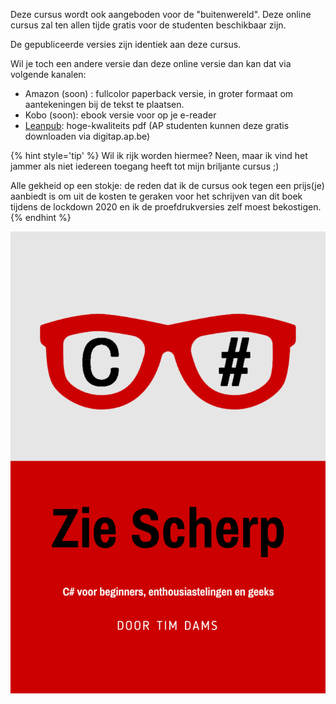Deze cursus wordt ook aangeboden voor de "buitenwereld". Deze online cursus zal ten allen tijde gratis voor de studenten beschikbaar zijn. 

De gepubliceerde versies zijn identiek aan deze cursus.

Wil je toch een andere versie dan deze online versie dan kan dat via volgende kanalen:
* Amazon (soon) : fullcolor paperback versie, in groter formaat om aantekeningen bij de tekst te plaatsen. 
* Kobo (soon): ebook versie voor op je e-reader
* [Leanpub](http://leanpub.com/ziescherp/): hoge-kwaliteits pdf (AP studenten kunnen deze gratis downloaden via digitap.ap.be)

{% hint style='tip' %}
Wil ik rijk worden hiermee? Neen, maar ik vind het jammer als niet iedereen toegang heeft tot mijn briljante cursus ;) 

Alle gekheid op een stokje: de reden dat ik de cursus ook tegen een prijs(je) aanbiedt is om uit de kosten te geraken voor het schrijven van dit boek tijdens de lockdown 2020 en ik de proefdrukversies zelf moest bekostigen.
{% endhint %}

![](./assets/cover.png)
